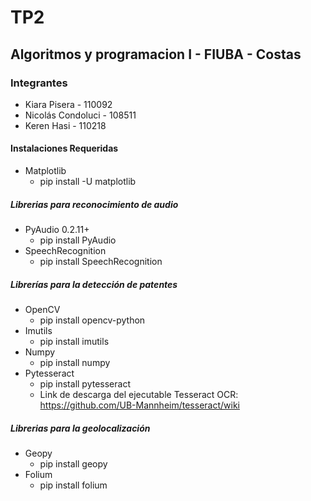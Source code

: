 # TP2
## Algoritmos y programacion I - FIUBA - Costas

### Integrantes
* Kiara Pisera - 110092
* Nicolás Condoluci - 108511
* Keren Hasi  - 110218
#### Instalaciones Requeridas
* Matplotlib
  * pip install -U matplotlib
##### Librerias para reconocimiento de audio
* PyAudio 0.2.11+
  * pip install PyAudio
* SpeechRecognition
  * pip install SpeechRecognition
##### Librerías para la detección de patentes
* OpenCV 
  * pip install opencv-python
* Imutils
  * pip install imutils
* Numpy
  * pip install numpy
* Pytesseract
  * pip install pytesseract
  * Link de descarga del ejecutable Tesseract OCR: https://github.com/UB-Mannheim/tesseract/wiki
##### Librerias para la geolocalización
* Geopy
  * pip install geopy
* Folium
  * pip install folium
